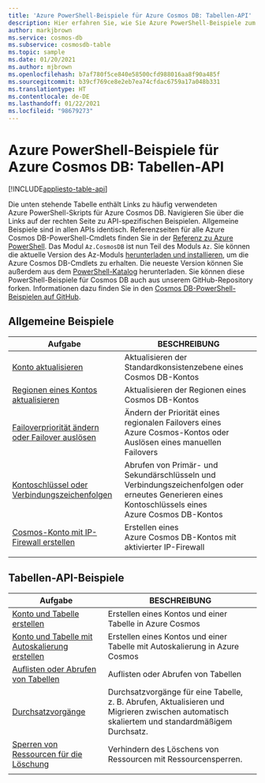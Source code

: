 ```yaml
---
title: 'Azure PowerShell-Beispiele für Azure Cosmos DB: Tabellen-API'
description: Hier erfahren Sie, wie Sie Azure PowerShell-Beispiele zum Ausführen gängiger Aufgaben in der Tabellen-API für Azure Cosmos DB abrufen.
author: markjbrown
ms.service: cosmos-db
ms.subservice: cosmosdb-table
ms.topic: sample
ms.date: 01/20/2021
ms.author: mjbrown
ms.openlocfilehash: b7af780f5ce840e58500cfd988016aa8f90a485f
ms.sourcegitcommit: b39cf769ce8e2eb7ea74cfdac6759a17a048b331
ms.translationtype: HT
ms.contentlocale: de-DE
ms.lasthandoff: 01/22/2021
ms.locfileid: "98679273"
---
```

# <a name="azure-powershell-samples-for-azure-cosmos-db-table-api"></a>Azure PowerShell-Beispiele für Azure Cosmos DB: Tabellen-API
[!INCLUDE[appliesto-table-api](includes/appliesto-table-api.md)]

Die unten stehende Tabelle enthält Links zu häufig verwendeten Azure PowerShell-Skripts für Azure Cosmos DB. Navigieren Sie über die Links auf der rechten Seite zu API-spezifischen Beispielen. Allgemeine Beispiele sind in allen APIs identisch. Referenzseiten für alle Azure Cosmos DB-PowerShell-Cmdlets finden Sie in der [Referenz zu Azure PowerShell](/powershell/module/az.cosmosdb). Das Modul `Az.CosmosDB` ist nun Teil des Moduls `Az`. Sie können die aktuelle Version des Az-Moduls [herunterladen und installieren](/powershell/azure/install-az-ps?preserve-view=true&view=azps-5.4.0), um die Azure Cosmos DB-Cmdlets zu erhalten. Die neueste Version können Sie außerdem aus dem [PowerShell-Katalog](https://www.powershellgallery.com/packages/Az/5.4.0) herunterladen. Sie können diese PowerShell-Beispiele für Cosmos DB auch aus unserem GitHub-Repository forken. Informationen dazu finden Sie in den [Cosmos DB-PowerShell-Beispielen auf GitHub](https://github.com/Azure/azure-docs-powershell-samples/tree/master/cosmosdb).

## <a name="common-samples"></a>Allgemeine Beispiele

|Aufgabe | BESCHREIBUNG |
|---|---|
|[Konto aktualisieren](scripts/powershell/common/account-update.md?toc=%2fpowershell%2fmodule%2ftoc.json)| Aktualisieren der Standardkonsistenzebene eines Cosmos DB-Kontos |
|[Regionen eines Kontos aktualisieren](scripts/powershell/common/update-region.md?toc=%2fpowershell%2fmodule%2ftoc.json)| Aktualisieren der Regionen eines Cosmos DB-Kontos |
|[Failoverpriorität ändern oder Failover auslösen](scripts/powershell/common/failover-priority-update.md?toc=%2fpowershell%2fmodule%2ftoc.json)| Ändern der Priorität eines regionalen Failovers eines Azure Cosmos-Kontos oder Auslösen eines manuellen Failovers |
|[Kontoschlüssel oder Verbindungszeichenfolgen](scripts/powershell/common/keys-connection-strings.md?toc=%2fpowershell%2fmodule%2ftoc.json)| Abrufen von Primär- und Sekundärschlüsseln und Verbindungszeichenfolgen oder erneutes Generieren eines Kontoschlüssels eines Azure Cosmos DB-Kontos |
|[Cosmos-Konto mit IP-Firewall erstellen](scripts/powershell/common/firewall-create.md?toc=%2fpowershell%2fmodule%2ftoc.json)| Erstellen eines Azure Cosmos DB-Kontos mit aktivierter IP-Firewall |
|||

## <a name="table-api-samples"></a>Tabellen-API-Beispiele

|Aufgabe | BESCHREIBUNG |
|---|---|
|[Konto und Tabelle erstellen](scripts/powershell/table/create.md?toc=%2fpowershell%2fmodule%2ftoc.json)| Erstellen eines Kontos und einer Tabelle in Azure Cosmos |
|[Konto und Tabelle mit Autoskalierung erstellen](scripts/powershell/table/autoscale.md?toc=%2fpowershell%2fmodule%2ftoc.json)| Erstellen eines Kontos und einer Tabelle mit Autoskalierung in Azure Cosmos |
|[Auflisten oder Abrufen von Tabellen](scripts/powershell/table/list-get.md?toc=%2fpowershell%2fmodule%2ftoc.json)| Auflisten oder Abrufen von Tabellen |
|[Durchsatzvorgänge](scripts/powershell/table/throughput.md?toc=%2fpowershell%2fmodule%2ftoc.json)| Durchsatzvorgänge für eine Tabelle, z. B. Abrufen, Aktualisieren und Migrieren zwischen automatisch skaliertem und standardmäßigem Durchsatz. |
|[Sperren von Ressourcen für die Löschung](scripts/powershell/table/lock.md?toc=%2fpowershell%2fmodule%2ftoc.json)| Verhindern des Löschens von Ressourcen mit Ressourcensperren. |
|||

